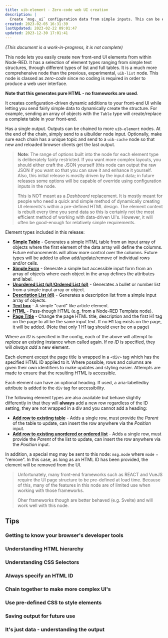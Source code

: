 ```yaml
---
title: uib-element - Zero-code web UI creation
description: |
  Create `msg._ui` configuration data from simple inputs. This can be easily turned into HTML by the uibuilder client library. All that is needed is to send the data to a uibuilder node and the UI will be built dynamically.
created: 2023-02-05 16:31:39
lastUpdated: 2023-02-22 09:01:47
updated: 2023-12-30 17:01:41
---
```


*(This document is a work-in-progress, it is not complete)*

This node lets you easily create new front-end UI elements from within Node-RED. It has a selection of element types ranging from simple text structures, through different types of list and full tables. It is a much more comprehensive node than the previous, experimental, `uib-list` node. This node is classed as _zero-code_ since no coding is required in order to produce a web user interface.

**Note that this generates pure HTML - no frameworks are used**.

It creates configuration-driven dynamic additions to your front-end UI while letting you send fairly simple data to dynamically create the structure. For example, sending an array of objects with the `Table` type will create/replace a complete table in your front-end.

Has a single output. Outputs can be chained to more `uib-element` nodes. At the end of the chain, simply send to a uibuilder node input. Optionally, make sure each chain has a unique topic and send to a `uib-cache` node so that new and reloaded browser clients get the last output.

> **Note**: The range of options built into the node for each element type is deliberately fairly restricted. If you want more complex layouts, you should either craft the JSON yourself (this node can output the raw JSON if you want so that you can save it and enhance it yourself. Also, this initial release is mostly driven by the input data; in future releases some options will be capable of override using configuration inputs in the node.
> 
> This is NOT meant as a *Dashboard* replacement. It is mostly meant for people who need a quick and simple method of dynamically creating UI elements's within a pre-defined HTML design. The element content is rebuilt every time you send data so this is certainly not the most efficient method of working with data-driven UI's. However, it will often be good-enough for relatively simple requirements.

Element types included in this release:

* [**Simple Table**](elements/tables.md) - Generates a simple HTML table from an input array of objects where the first element of the data array will define the columns. Future enhancements will allow more control over the columns. Future types will be added to allow add/update/remove of individual rows and/or cells.
* [**Simple Form**](elements/forms.md) - Generate a simple but accessible input form from an array of objects where each object in the array defines the attributes and label.
* [**Unordered List (ul)**/**Ordered List (ol)**](elements/lists.md) - Generates a bullet or number list from a simple input array or object.
* [**Description List (dl)**](elements/lists.md) - Generates a description list from a simple input array of objects.
* [**Text box**](elements/other.md) - A simple "card" like article element.
* [**HTML**](elements/html.md) - Pass-though HTML (e.g. from a Node-RED Template node).
* [**Page Title**](elements/other.md) - Change the page HTML title, description and the first H1 tag on the page to all be the same input text. If no H1 tag exists on the page, it will be added. (Note that only 1 H1 tag should ever be on a page)

Where an *ID* is specified in the config, each of the above will attempt to *replace* an existing instance when called again. If *no ID* is specified, they will *always add* a new element.

Each element except the page title is wrapped in a `<div>` tag which has the specified HTML ID applied to it. Where possible, rows and columns are given their own identifiers to make updates and styling easier. Attempts are made to ensure that the resulting HTML is accessible.

Each element can have an optional heading. If used, a aria-labelledby attribute is added to the `div` tag for accessibility.

The following element types are also available but behave slightly differently in that they will **always** add a new row regardless of the ID setting, they are not wrapped in a div and you cannot add a heading:

* [**Add row to existing table**](elements/tables.md) - Adds a single row, must provide the _Parent_ of the table to update, can insert the row anywhere via the _Position_ input.
* [**Add row to existing unordered or ordered list**](elements/lists.md) - Adds a single row, must provide the _Parent_ of the list to update, can insert the row anywhere via the _Position_ input.

In addition, a special msg may be sent to this node: `msg.mode` where `mode` = "remove". In this case, as long as an HTML ID has been provided, the element will be removed from the UI.

> Unfortunately, many front-end frameworks such as REACT and VueJS require the UI page structure to be pre-defined at load time. Because of this, many of the features in this node are of limited use when working with those frameworks.
>
> Oher frameworks though are better behaved (e.g. Svelte) and will work well with this node.

## Tips

### Getting to know your browser's developer tools
### Understanding HTML hierarchy
### Understanding CSS Selectors
### Always specify an HTML ID
### Chain together to make more complex UI's
### Use pre-defined CSS to style elements
### Saving output for future use
### It's just data - understanding the output
